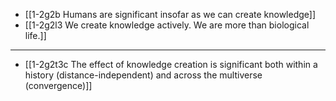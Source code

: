 - [[1-2g2b Humans are significant insofar as we can create knowledge]]
- [[1-2g2l3 We create knowledge actively. We are more than biological life.]]
---
- [[1-2g2t3c The effect of knowledge creation is significant both within a history (distance-independent) and across the multiverse (convergence)]]
